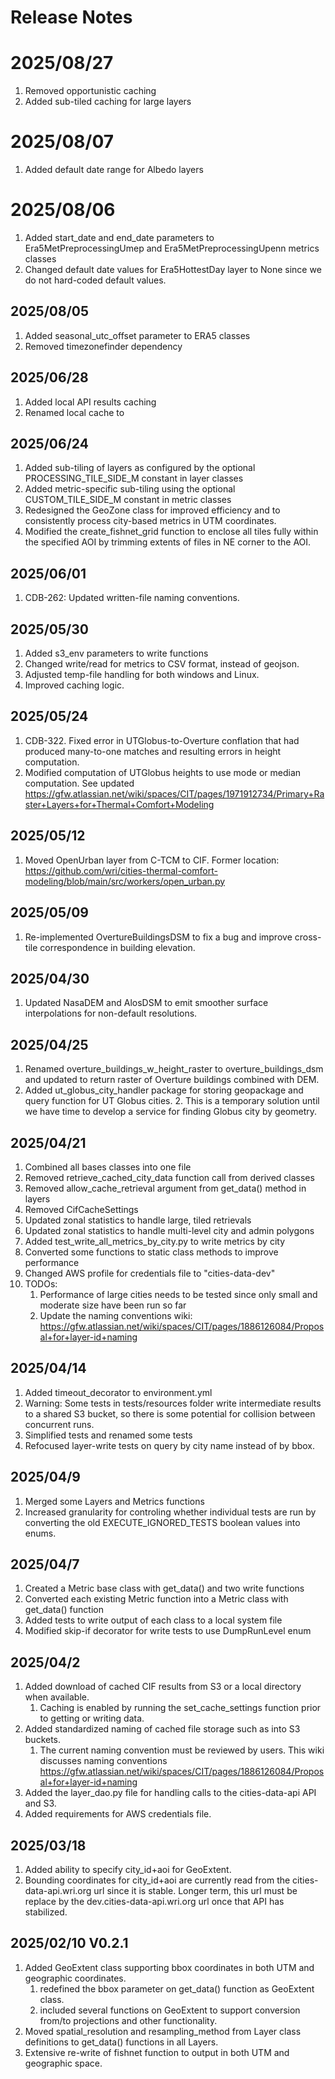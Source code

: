 # Release Notes

# 2025/08/27
1. Removed opportunistic caching
2. Added sub-tiled caching for large layers

# 2025/08/07
1. Added default date range for Albedo layers

# 2025/08/06
1. Added start_date and end_date parameters to Era5MetPreprocessingUmep and Era5MetPreprocessingUpenn metrics classes
2. Changed default date values for Era5HottestDay layer to None since we do not hard-coded default values.

## 2025/08/05
1. Added seasonal_utc_offset parameter to ERA5 classes
2. Removed timezonefinder dependency

## 2025/06/28
1. Added local API results caching
2. Renamed local cache to 

## 2025/06/24
1. Added sub-tiling of layers as configured by the optional PROCESSING_TILE_SIDE_M constant in layer classes
2. Added metric-specific sub-tiling using the optional CUSTOM_TILE_SIDE_M constant in metric classes
3. Redesigned the GeoZone class for improved efficiency and to consistently process city-based metrics in UTM coordinates.
4. Modified the create_fishnet_grid function to enclose all tiles fully within the specified AOI by trimming extents of files in NE corner to the AOI.

## 2025/06/01
1. CDB-262: Updated written-file naming conventions.

## 2025/05/30
1. Added s3_env parameters to write functions
1. Changed write/read for metrics to CSV format, instead of geojson.
1. Adjusted temp-file handling for both windows and Linux.
1. Improved caching logic.

## 2025/05/24
1. CDB-322. Fixed error in UTGlobus-to-Overture conflation that had produced many-to-one matches and resulting errors in height computation.
2. Modified computation of UTGlobus heights to use mode or median computation. See updated https://gfw.atlassian.net/wiki/spaces/CIT/pages/1971912734/Primary+Raster+Layers+for+Thermal+Comfort+Modeling

## 2025/05/12
1. Moved OpenUrban layer from C-TCM to CIF. Former location: https://github.com/wri/cities-thermal-comfort-modeling/blob/main/src/workers/open_urban.py

## 2025/05/09
1. Re-implemented OvertureBuildingsDSM to fix a bug and improve cross-tile correspondence in building elevation.

## 2025/04/30
1. Updated NasaDEM and AlosDSM to emit smoother surface interpolations for non-default resolutions.

## 2025/04/25
1. Renamed overture_buildings_w_height_raster to overture_buildings_dsm and updated to return raster of Overture buildings combined with DEM.
1. Added ut_globus_city_handler package for storing geopackage and query function for UT Globus cities.
   2. This is a temporary solution until we have time to develop a service for finding Globus city by geometry.
   

## 2025/04/21
1. Combined all bases classes into one file
1. Removed retrieve_cached_city_data function call from derived classes
1. Removed allow_cache_retrieval argument from get_data() method in layers 
1. Removed CifCacheSettings
1. Updated zonal statistics to handle large, tiled retrievals
1. Updated zonal statistics to handle multi-level city and admin polygons
1. Added test_write_all_metrics_by_city.py to write metrics by city
1. Converted some functions to static class methods to improve performance
1. Changed AWS profile for credentials file to "cities-data-dev"
1. TODOs:
   1. Performance of large cities needs to be tested since only small and moderate size have been run so far
   2. Update the naming conventions wiki: https://gfw.atlassian.net/wiki/spaces/CIT/pages/1886126084/Proposal+for+layer-id+naming

## 2025/04/14
1. Added timeout_decorator to environment.yml
2. Warning: Some tests in tests/resources folder write intermediate results to a shared S3 bucket, so there is some potential for collision between concurrent runs.
3. Simplified tests and renamed some tests
4. Refocused layer-write tests on query by city name instead of by bbox.

## 2025/04/9
1. Merged some Layers and Metrics functions
2. Increased granularity for controling whether individual tests are run by converting the old EXECUTE_IGNORED_TESTS boolean values into enums.

## 2025/04/7
1. Created a Metric base class with get_data() and two write functions
2. Converted each existing Metric function into a Metric class with get_data() function
3. Added tests to write output of each class to a local system file
4. Modified skip-if decorator for write tests to use DumpRunLevel enum

## 2025/04/2
1. Added download of cached CIF results from S3 or a local directory when available.
   1. Caching is enabled by running the set_cache_settings function prior to getting or writing data.
2. Added standardized naming of cached file storage such as into S3 buckets.
   1. The current naming convention must be reviewed by users. This wiki discusses naming conventions https://gfw.atlassian.net/wiki/spaces/CIT/pages/1886126084/Proposal+for+layer-id+naming
3. Added the layer_dao.py file for handling calls to the cities-data-api API and S3.
4. Added requirements for AWS credentials file.

## 2025/03/18
1. Added ability to specify city_id+aoi for GeoExtent.
2. Bounding coordinates for city_id+aoi are currently read from the cities-data-api.wri.org url since it is stable. Longer term, this url must be replace by the dev.cities-data-api.wri.org url once that API has stabilized.

## 2025/02/10 V0.2.1
1. Added GeoExtent class supporting bbox coordinates in both UTM and geographic coordinates.
   1. redefined the bbox parameter on get_data() function as GeoExtent class.
   2. included several functions on GeoExtent to support conversion from/to projections and other functionality.
2. Moved spatial_resolution and resampling_method from Layer class definitions to get_data() functions in all Layers.
3. Extensive re-write of fishnet function to output in both UTM and geographic space.

